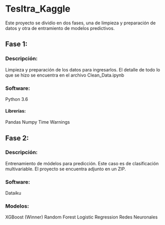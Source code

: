 # Tesltra_Kaggle
Este proyecto se dividio en dos fases, una de limpieza y preparación de datos y otra de entramiento de modelos predictivos.

## Fase 1:
### Descripción:
Limpieza y preparación de los datos para ingresarlos. El detalle de todo lo que se hizo se encuentra en el archivo Clean_Data.ipynb
### Software:
Python 3.6 
#### Librerías:
Pandas
Numpy
Time
Warnings


## Fase 2:
### Descripción:
Entrenamiento de módelos para predicción. Este caso es de clasificación multivariable. El proyecto se encuentra adjunto en un ZIP.
### Software:
Dataiku
### Modelos:
XGBoost (Winner)
Random Forest
Logistic Regression
Redes Neuronales
